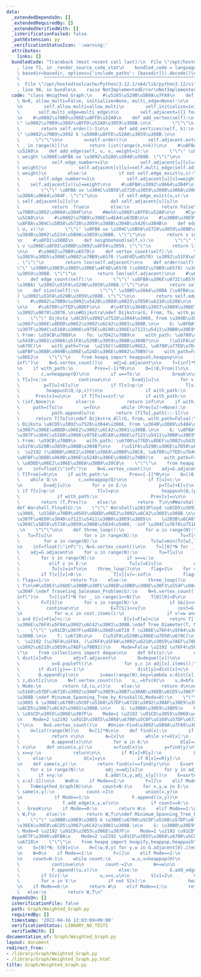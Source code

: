 ```yaml
---
data:
  _extendedDependsOn: []
  _extendedRequiredBy: []
  _extendedVerifiedWith: []
  _isVerificationFailed: false
  _pathExtension: py
  _verificationStatusIcon: ':warning:'
  attributes:
    links: []
  bundledCode: "Traceback (most recent call last):\n  File \"/opt/hostedtoolcache/Python/3.12.2/x64/lib/python3.12/site-packages/onlinejudge_verify/documentation/build.py\"\
    , line 71, in _render_source_code_stat\n    bundled_code = language.bundle(stat.path,\
    \ basedir=basedir, options={'include_paths': [basedir]}).decode()\n          \
    \         ^^^^^^^^^^^^^^^^^^^^^^^^^^^^^^^^^^^^^^^^^^^^^^^^^^^^^^^^^^^^^^^^^^^^^^^^^^^^^^^^^\n\
    \  File \"/opt/hostedtoolcache/Python/3.12.2/x64/lib/python3.12/site-packages/onlinejudge_verify/languages/python.py\"\
    , line 96, in bundle\n    raise NotImplementedError\nNotImplementedError\n"
  code: "class Weigthed_Graph:\n    #\u5165\u529B\u5B9A\u7FA9\n    def __init__(self,\
    \ N=0, allow_multi=False, initialize=None, multi_edge=None):\n\n        self.edge_number=0\n\
    \n        self.allow_multi=allow_multi\n        self.initialize=initialize\n \
    \       self.multi_edge=multi_edge\n\n        self.adjacent=[{} for _ in range(N)]\n\
    \n    #\u9802\u70B9\u306E\u8FFD\u52A0\n    def add_vertex(self):\n        \"\"\
    \" \u9802\u70B9\u3092\u8FFD\u52A0\u3059\u308B.\n\n        \"\"\"\n        self.adjacent.append({})\n\
    \        return self.order()-1\n\n    def add_vertices(self, k):\n        \"\"\
    \" \u9802\u70B9\u3092 k \u500B\u8FFD\u52A0\u3059\u308B.\n\n        k: int\n  \
    \      \"\"\"\n\n        n=self.order()\n        self.adjacent.extend([{} for\
    \ _ in range(k)])\n        return list(range(n,n+k))\n\n    #\u8FBA\u306E\u8FFD\
    \u52A0\n    def add_edge(self, u, v, weight=1):\n        \"\"\" \u91CD\u3055\u304C\
    \ weight \u306E\u8FBA uv \u3092\u52A0\u3048\u308B. \"\"\"\n\n        if self.allow_multi:\n\
    \            self.edge_number+=1\n            self.adjacent[u][v]=self.multi_edge(self.adjacent[u].get(v,self.initialize),\
    \ weight)\n            self.adjacent[v][u]=self.multi_edge(self.adjacent[v].get(u,self.initialize),\
    \ weight)\n        else:\n            if not self.edge_exist(u,v):\n         \
    \       self.edge_number+=1\n            self.adjacent[u][v]=weight\n        \
    \    self.adjacent[v][u]=weight\n\n    #\u8FBA\u3092\u9664\u304F\n    def remove_edge(self,u,v):\n\
    \        \"\"\" \u8FBA uv \u304C\u5B58\u5728\u3059\u308B\u306A\u3089\u3070\u53D6\
    \u308A\u9664\u304F. \"\"\"\n\n        if self.edge_exist(u,v):\n            del\
    \ self.adjacent[u][v]\n            del self.adjacent[v][u]\n            self.edge_number-=1\n\
    \            return  True\n        else:\n            return False\n\n    #\u9802\
    \u70B9\u3092\u9664\u304F\n\n    #Walk\u306E\u8FFD\u52A0\n\n    #Cycle\u306E\u8FFD\
    \u52A0\n\n    #\u9802\u70B9\u306E\u4EA4\u63DB\n\n    #\u30B0\u30E9\u30D5\u306B\
    \u8FBA\u304C\u5B58\u5728\u3059\u308B\u304B\u5426\u304B\n    def edge_exist(self,\
    \ u, v):\n        \"\"\" \u8FBA uv \u304C\u5B58\u5728\u3059\u308B\u304B\u3069\u3046\
    \u304B\u3092\u5224\u5B9A\u3059\u308B. \"\"\"\n\n        return v in self.adjacent[u]\n\
    \n    #\u8FD1\u508D\n    def neighbohood(self,v):\n        \"\"\" \u9802\u70B9\
    \ v \u306E\u8FD1\u508D\u3092\u8FD4\u3059. \"\"\"\n        return list(self.adjacent[v].keys())\n\
    \n\n    #\u9802\u70B9\u6570\n    def vertex_count(self):\n        \"\"\" \u30B0\
    \u30E9\u30D5\u306E\u9802\u70B9\u6570 (\u4F4D\u6570) \u3092\u51FA\u529B\u3059\u308B\
    . \"\"\"\n        return len(self.adjacent)\n\n    def order(self):\n        \"\
    \"\" \u30B0\u30E9\u30D5\u306E\u4F4D\u6570 (\u9802\u70B9\u6570) \u3092\u51FA\u529B\
    \u3059\u308B. \"\"\"\n        return len(self.adjacent)\n\n    #\u8FBA\u6570\n\
    \    def edge_count(self):\n        \"\"\" \u8FBA\u306E\u672C\u6570 (\u30B5\u30A4\
    \u30BA) \u3092\u51FA\u529B\u3059\u308B.\"\"\"\n\n        return self.edge_number\n\
    \n    def size(self):\n        \"\"\" \u30B5\u30A4\u30BA (\u8FBA\u306E\u672C\u6570\
    ) \u3092\u51FA\u529B\u3059\u308B. \"\"\"\n\n        return self.edge_number\n\n\
    \    #\u9802\u70B9v\u3092\u542B\u3080\u9023\u7D50\u6210\u5206\n\n    #\u8DDD\u96E2\
    \n\n    #\u6700\u77ED\u8DEF\n\n    #\u4F55\u304B\u3057\u3089\u306E\u9802\u70B9\
    \u3092\u9078\u3076.\n\n#Dijkstra\ndef Dijkstra(G, From, To, with_path=False):\n\
    \    \"\"\" Dijksta \u6CD5\u3092\u7528\u3044\u3066, From \u304B\u3089 To \u307E\
    \u3067\u306E\u8DDD\u96E2\u3092\u6C42\u3081\u308B.\n\n    G: \u8FBA\u306E\u91CD\
    \u307F\u304C\u5168\u3066\u975E\u8CA0\u306E\u7121\u5411\u30B0\u30E9\u30D5\n   \
    \ From: \u59CB\u70B9\n    To: \u7D42\u70B9\n    with_path: \u6700\u77ED\u8DEF\u3082\
    \u542B\u3081\u3066\u51FA\u529B\u3059\u308B\u304B?\n\n    (\u51FA\u529B\u306E\u7D50\
    \u679C)\n    with_path=True  \u2192(\u8DDD\u96E2, \u6700\u77ED\u7D4C\u8DEF\u306E\
    \u8FBF\u308B\u969B\u306E\u524D\u306E\u9802\u70B9)\n    with_path=False \u2192\u8DDD\
    \u96E2\n    \"\"\"\n    from heapq import heappush,heappop\n\n    inf=float(\"\
    inf\")\n    N=G.vertex_count()\n    adj=G.adjacent\n\n    T=[inf]*N; T[From]=0\n\
    \n    if with_path:\n        Prev=[-1]*N\n\n    Q=[(0,From)]\n\n    while Q:\n\
    \        c,u=heappop(Q)\n\n        if u==To:\n            break\n\n        if\
    \ T[u]<c:\n            continue\n\n        E=adj[u]\n        for v in E:\n   \
    \         p=T[u]+E[v]\n            if T[v]>p:\n                T[v]=p\n      \
    \          heappush(Q,(p,v))\n\n                if with_path:\n              \
    \      Prev[v]=u\n\n    if T[To]==inf:\n        if with_path:\n            return\
    \ (inf,None)\n        else:\n            return inf\n\n    if with_path:\n   \
    \     path=[To]\n        u=To\n        while (Prev[u]!=None):\n            u=Prev[u]\n\
    \            path.append(u)\n        return (T[To],path[::-1])\n    else:\n  \
    \      return T[To]\n\ndef Dijkstra_All(G, From, with_path=False):\n    \"\"\"\
    \ Dijksta \u6CD5\u3092\u7528\u3044\u3066, From \u304B\u3089\u5404\u9802\u70B9\u307E\
    \u3067\u306E\u8DDD\u96E2\u3092\u6C42\u3081\u308B.\n\n    G: \u8FBA\u306E\u91CD\
    \u307F\u304C\u5168\u3066\u975E\u8CA0\u306E\u7121\u5411\u30B0\u30E9\u30D5\n   \
    \ From: \u59CB\u70B9\n    with_path: \u6700\u77ED\u8DEF\u3082\u542B\u3081\u3066\
    \u51FA\u529B\u3059\u308B\u304B?\n\n    (\u51FA\u529B\u306E\u7D50\u679C)\n    with_path=True\
    \  \u2192 (\u8DDD\u96E2\u306E\u30EA\u30B9\u30C8, \u6700\u77ED\u7D4C\u8DEF\u306E\
    \u8FBF\u308B\u969B\u306E\u524D\u306E\u9802\u70B9)\n    with_path=False \u2192\
    \ \u8DDD\u96E2\u306E\u30EA\u30B9\u30C8\n    \"\"\"\n    from heapq import heappush,heappop\n\
    \n    inf=float(\"inf\")\n    N=G.vertex_count()\n    adj=G.adjacent\n\n    T=[inf]*N;\
    \ T[From]=0\n\n    if with_path:\n        Prev=[-1]*N\n\n    Q=[(0,From)]\n\n\
    \    while Q:\n        c,u=heappop(Q)\n\n        if T[u]<c:\n            continue\n\
    \n        E=adj[u]\n        for v in E:\n            p=T[u]+E[v]\n           \
    \ if T[v]>p:\n                T[v]=p\n                heappush(Q,(p,v))\n\n  \
    \              if with_path:\n                    Prev[v]=u\n\n    if with_path:\n\
    \        return (T,Prev)\n    else:\n        return  T\n\n#Warshall\u2013Floyd\n\
    def Warshall_Floyd(G):\n    \"\"\" Warshall\u2013Floyd \u6CD5\u3092\u7528\u3044\
    \u3066, \u5168\u70B9\u9593\u8DDD\u96E2\u3092\u6C42\u3081\u308B.\n\n    G: \u91CD\
    \u307F\u4ED8\u304D\u7121\u5411\u30B0\u30E9\u30D5\n    \u203B\u8CA0\u306E\u8FBA\
    \u304C\u5B58\u5728\u3059\u308B\u5834\u5408, -inf \u304C\u767A\u751F\u3059\u308B\
    .\n    \"\"\"\n\n    def three_loop():\n        for u in range(N):\n         \
    \   Tu=T[u]\n            for v in range(N):\n                Tv=T[v]\n       \
    \         for w in range(N):\n                    Tv[w]=min(Tv[w],Tv[u]+Tu[w])\n\
    \n    inf=float(\"inf\"); N=G.vertex_count()\n\n    T=[[0]*N for _ in range(N)]\n\
    \    adj=G.adjacent\n    for u in range(N):\n        Tu=T[u]\n        E=adj[u]\n\
    \        for v in range(N):\n            if v==u:\n                Tu[v]=0\n \
    \           elif v in E:\n                Tu[v]=E[v]\n            else:\n    \
    \            Tu[v]=inf\n\n    three_loop()\n\n    flag=1\n    for v in range(N):\n\
    \        if T[v][v]<0:\n            T[v][v]=-inf\n            flag=0\n\n    if\
    \ flag==1:\n        return T\n    else:\n        three_loop()\n        return\
    \ T\n\n#\u5DE1\u56DE\u30BB\u30FC\u30EB\u30B9\u30DE\u30F3\u554F\u984C\u3092\u89E3\
    \u304F.\ndef Traveling_Salesman_Problem(G):\n    N=G.vertex_count()\n\n    inf=float(\"\
    inf\")\n    T=[[inf]*N for _ in range(1<<N)]\n    T[0][0]=0\n\n    for S in range(1<<N):\n\
    \        F=T[S]\n        for v in range(N):\n            if S&(1<<v):\n      \
    \          continue\n\n            E=T[S|1<<v]\n            cost=G.adjacent[v]\n\
    \n            for w,c in cost.items():\n                if v!=w and G.edge_exist(v,w)\
    \ and E[v]>F[w]+c:\n                    E[v]=F[w]+c\n    return T[-1][0]\n\n#\u6728\
    \u306E\u76F4\u5F84\u3092\u6C42\u3081\u308B.\ndef Tree_Diameter(T, Mode=False):\n\
    \    \"\"\" \u91CD\u307F\u4ED8\u304D\u6728 T \u306E\u76F4\u5F84\u3092\u6C42\u3081\
    \u308B.\n\n    T: \u6728\n\n    (\u51FA\u529B\u306E\u7D50\u679C)\n    Mode=True\
    \  \u2192 (\u76F4\u5F84, (\u76F4\u5F84\u3092\u6210\u3059\u7AEF\u70B91, \u76F4\u5F84\
    \u3092\u6210\u3059\u7AEF\u70B92))\n    Mode=False \u2192 \u76F4\u5F84\n    \"\"\
    \"\n    from collections import deque\n\n    def bfs(x):\n        dist=[-1]*N;\
    \ dist[x]=0\n        adj=T.adjacent\n        Q=deque([x])\n\n        while Q:\n\
    \            x=Q.popleft()\n            for y,c in adj[x].items():\n         \
    \       if dist[y]==-1:\n                    dist[y]=dist[x]+c\n             \
    \       Q.append(y)\n\n        z=max(range(N),key=lambda x:dist[x])\n        return\
    \ z,dist[z]\n\n    N=T.vertex_count()\n    u,_=bfs(0)\n    v,d=bfs(u)\n\n    if\
    \ Mode:\n        return (d,(u,v))\n    else:\n        return d\n\n#\u6700\u5C0F\
    \u5168\u57DF\u6728\u3092\u30AF\u30E9\u30B7\u30AB\u30EB\u6CD5\u3067\u6C42\u3081\
    \u308B.\ndef Minimum_Spanning_Tree_by_Kruskal(G,Mode=0):\n    \"\"\" \u30B0\u30E9\
    \u30D5 G \u306E\u6700\u5C0F\u5168\u57DF\u6728\u3092\u30AF\u30E9\u30B7\u30AB\u30EB\
    \u6CD5\u3067\u6C42\u3081\u308B.\n\n    G: \u30B0\u30E9\u30D5\n    Mode=0 \u2192\
    \ \u91CD\u3055\u306E\u307F\n    Mode=1 \u2192 \u91CD\u3055\u3068\u4F7F\u3046\u8FBA\
    \n    Mode=2 \u2192 \u91CD\u3055\u3068\u6700\u5C0F\u5168\u57DF\u6728\n    \"\"\
    \"\n\n    N=G.vertex_count()\n    #Union-Find\u3092\u5B9A\u7FA9\u3059\u308B.\n\
    \    U=list(range(N))\n    R=[1]*N\n\n    def find(x):\n        if U[x]==x:\n\
    \            return x\n\n        A=[x]\n        while x!=U[x]:\n            x=U[x]\n\
    \            A.append(x)\n\n        for a in A:\n            U[a]=x\n        return\
    \ x\n\n    def union(x,y):\n        x=find(x)\n        y=find(y)\n\n        if\
    \ x==y:\n            return\n\n        if R[x]>R[y]:\n            U[y]=x\n   \
    \     else:\n            U[x]=y\n            if R[x]==R[y]:\n                R[y]+=1\n\
    \n    def same(x,y):\n        return find(x)==find(y)\n\n    E=set()\n    adj=G.adjacent\n\
    \    for x in range(N):\n        adj_x=adj[x]\n        for y in adj_x:\n     \
    \       if x<y:\n                E.add((x,y,adj_x[y]))\n    E=sorted(E,key=lambda\
    \ x:x[-1])\n\n    W=0\n    if Mode==1:\n        F=[]\n    elif Mode==2:\n    \
    \    T=Weigthed_Graph(N)\n\n    count=N-1\n    for x,y,w in E:\n        if not\
    \ same(x,y):\n            count-=1\n            union(x,y)\n            W+=w\n\
    \n            if Mode==1:\n                F.append((x,y))\n            elif Mode==2:\n\
    \                T.add_edge(x,y,w)\n\n            if count==0:\n             \
    \   break\n\n    if Mode==0:\n        return W\n    elif Mode==1:\n        return\
    \ W,F\n    else:\n        return W,T\n\ndef Minimum_Spanning_Tree_by_Prim(G,Mode=0):\n\
    \    \"\"\" \u30B0\u30E9\u30D5 G \u306E\u6700\u5C0F\u5168\u57DF\u6728\u3092\u30D7\
    \u30EA\u30E0\u6CD5\u3067\u6C42\u3081\u308B.\n\n    G: \u30B0\u30E9\u30D5\n   \
    \ Mode=0 \u2192 \u91CD\u3055\u306E\u307F\n    Mode=1 \u2192 \u91CD\u3055\u3068\
    \u4F7F\u3046\u8FBA\n    Mode=2 \u2192 \u91CD\u3055\u3068\u6700\u5C0F\u5168\u57DF\
    \u6728\n    \"\"\"\n    from heapq import heapify,heappop,heappush\n    N=G.vertex_count()\n\
    \n    S=[0]*N; S[0]=1\n    H=[(w,0,y) for y,w in G.adjacent[0].items()]\n    heapify(H)\n\
    \n    W=0\n    if Mode==1:\n        F=[]\n    elif Mode==2:\n        T=Weigthed_Graph(N)\n\
    \n    count=N-1\n    while count:\n        w,u,v=heappop(H)\n        if S[u]==S[v]:\n\
    \            continue\n\n        count-=1\n        W+=w\n\n        if Mode==1:\n\
    \            F.append((u,v))\n        else:\n            G.add_edge(u,v,w)\n\n\
    \        if S[v]:\n            u,v=v,u\n\n        S[v]=1\n        V=G.adjacent[v]\n\
    \        for x in V:\n            if not S[x]:\n                heappush(H,(V[x],v,x))\n\
    \n    if Mode==0:\n        return W\n    elif Mode==1:\n        return W,F\n \
    \   else:\n        return W,T\n"
  dependsOn: []
  isVerificationFile: false
  path: Graph/Weighted_Graph.py
  requiredBy: []
  timestamp: '2022-04-16 12:03:09+09:00'
  verificationStatus: LIBRARY_NO_TESTS
  verifiedWith: []
documentation_of: Graph/Weighted_Graph.py
layout: document
redirect_from:
- /library/Graph/Weighted_Graph.py
- /library/Graph/Weighted_Graph.py.html
title: Graph/Weighted_Graph.py
---
```


